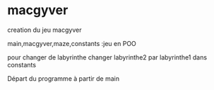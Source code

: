 # macgyver
creation du jeu macgyver

main,macgyver,maze,constants :jeu en POO

pour changer de labyrinthe changer labyrinthe2 par labyrinthe1 dans constants

Départ du programme à partir de main
